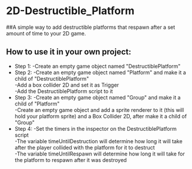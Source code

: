 # 2D-Destructible_Platform
##A simple way to add destructible platforms that respawn after a set amount of time to your 2D game.



## How to use it in your own project:

- Step 1: -Create an empty game object named "DestructiblePlatform"  
- Step 2: -Create an empty game object named "Platform" and make it a child of "DestructiblePlatform"  
          -Add a box collider 2D and set it as Trigger  
          -Add the DestructiblePlatform script to it  
- Step 3: -Create an empty game object named "Group" and make it a child of "Platform"  
          -Create an empty game object and add a sprite renderer to it (this will hold your platform sprite) and a Box Collider 2D, after make it a child of "Group"  
- Step 4: -Set the timers in the inspector on the DestructiblePlatform script  
          -The variable timeUntilDestruction will determine how long it will take after the player collided with the platform for it to destruct  
          -The variable timeUntilRespawn will determine how long it will take for the platform to respawn after it was destroyed   

